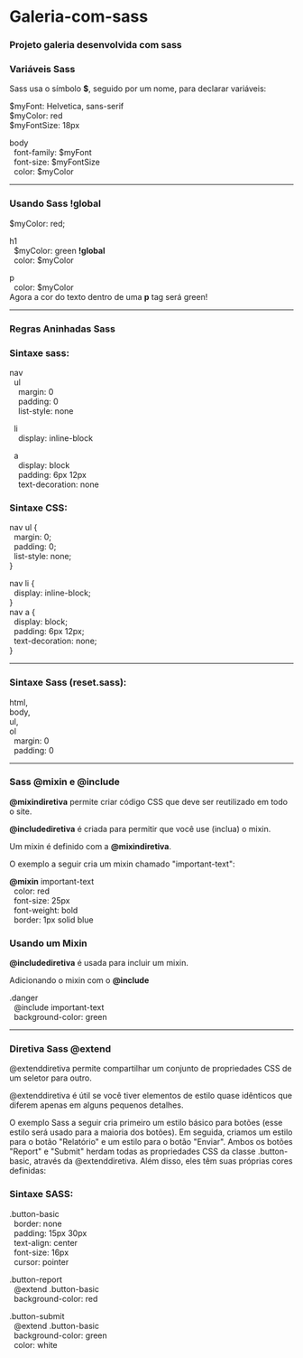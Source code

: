 # Galeria-com-sass
### Projeto galeria desenvolvida com sass
### Variáveis Sass
Sass usa o símbolo **$**, seguido por um nome, para declarar variáveis:

$myFont: Helvetica, sans-serif<br>
$myColor: red<br>
$myFontSize: 18px

body <br>
  &nbsp; font-family: $myFont<br>
  &nbsp; font-size: $myFontSize<br>
  &nbsp; color: $myColor
  <hr>

### Usando Sass !global

$myColor: red;

h1<br> 
  &nbsp; $myColor: green **!global**<br>
  &nbsp; color: $myColor<br>


p<br>
  &nbsp; color: $myColor <br>
Agora a cor do texto dentro de uma **p** tag será green!
<hr>

### Regras Aninhadas Sass

### Sintaxe sass:

nav<br>
 &nbsp; ul<br>
 &nbsp; &nbsp; margin: 0<br>
 &nbsp; &nbsp;  padding: 0<br>
 &nbsp; &nbsp; list-style: none<br>
  
  &nbsp; li<br>
   &nbsp; &nbsp; display: inline-block<br>
  
  &nbsp; a <br>
    &nbsp; &nbsp; display: block <br>
    &nbsp; &nbsp; padding: 6px 12px<br>
    &nbsp; &nbsp; text-decoration: none<br>
    
### Sintaxe CSS:

nav ul {<br>
  &nbsp; margin: 0;<br>
  &nbsp; padding: 0;<br>
  &nbsp; list-style: none;<br>
}<br>

nav li {<br>
 &nbsp; display: inline-block;<br>
}<br>
nav a {<br>
 &nbsp; display: block;<br>
 &nbsp; padding: 6px 12px;<br>
 &nbsp; text-decoration: none;<br>
}<br>

<hr>
  
### Sintaxe Sass (reset.sass):

html, <br>
body, <br>
ul, <br>
ol <br>
 &nbsp; margin: 0 <br>
 &nbsp; padding: 0 <br>

<hr>

### Sass **@mixin** e **@include**

**@mixindiretiva** permite criar código CSS que deve ser reutilizado em todo o site.

**@includediretiva** é criada para permitir que você use (inclua) o mixin.

Um mixin é definido com a **@mixindiretiva**.

O exemplo a seguir cria um mixin chamado "important-text":

**@mixin** important-text   
  &nbsp; color: red <br>
  &nbsp; font-size: 25px <br>
  &nbsp; font-weight: bold <br>
  &nbsp; border: 1px solid blue <br>

### Usando um Mixin

**@includediretiva** é usada para incluir um mixin.

Adicionando o mixin com o **@include**

.danger <br>
 &nbsp; @include important-text <br>
 &nbsp; background-color: green <br>

<hr>

### Diretiva Sass **@extend**

@extenddiretiva permite compartilhar um conjunto de propriedades CSS de um seletor para outro.

@extenddiretiva é útil se você tiver elementos de estilo quase idênticos que diferem apenas em alguns pequenos detalhes.

O exemplo Sass a seguir cria primeiro um estilo básico para botões (esse estilo será usado para a maioria dos botões). Em seguida, criamos um estilo para o botão "Relatório" e um estilo para o botão "Enviar". Ambos os botões "Report" e "Submit" herdam todas as propriedades CSS da classe .button-basic, através da @extenddiretiva. Além disso, eles têm suas próprias cores definidas:

### Sintaxe SASS:

.button-basic <br> 
 &nbsp; border: none  <br> 
 &nbsp; padding: 15px 30px  <br> 
 &nbsp; text-align: center  <br> 
 &nbsp; font-size: 16px  <br> 
 &nbsp; cursor: pointer  <br> 


.button-report   
 &nbsp; @extend .button-basic  <br> 
 &nbsp; background-color: red  <br> 

.button-submit    
 &nbsp; @extend .button-basic  <br> 
 &nbsp; background-color: green  <br> 
 &nbsp; color: white  <br> 
